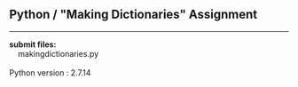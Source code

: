 ## Python / "Making Dictionaries" Assignment

----

**submit files:**<br />
&nbsp;&nbsp;&nbsp;&nbsp;makingdictionaries.py<br />
<br />
Python version : 2.7.14<br />
<br />